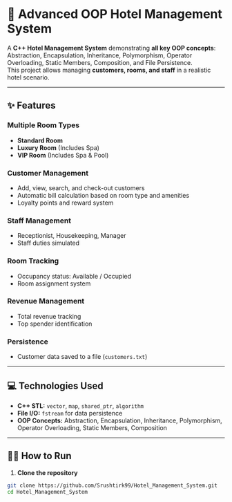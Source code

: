 # 🏨 Advanced OOP Hotel Management System

A **C++ Hotel Management System** demonstrating **all key OOP concepts**: Abstraction, Encapsulation, Inheritance, Polymorphism, Operator Overloading, Static Members, Composition, and File Persistence.  
This project allows managing **customers, rooms, and staff** in a realistic hotel scenario.

---

## ✨ Features

### Multiple Room Types
- **Standard Room**  
- **Luxury Room** (Includes Spa)  
- **VIP Room** (Includes Spa & Pool)

### Customer Management
- Add, view, search, and check-out customers  
- Automatic bill calculation based on room type and amenities  
- Loyalty points and reward system  

### Staff Management
- Receptionist, Housekeeping, Manager  
- Staff duties simulated  

### Room Tracking
- Occupancy status: Available / Occupied  
- Room assignment system  

### Revenue Management
- Total revenue tracking  
- Top spender identification  

### Persistence
- Customer data saved to a file (`customers.txt`)  

---

## 💻 Technologies Used
- **C++ STL:** `vector`, `map`, `shared_ptr`, `algorithm`  
- **File I/O:** `fstream` for data persistence  
- **OOP Concepts:** Abstraction, Encapsulation, Inheritance, Polymorphism, Operator Overloading, Static Members, Composition  

---

## 🏃‍♀️ How to Run

1. **Clone the repository**  
```bash
git clone https://github.com/Srushtirk99/Hotel_Management_System.git
cd Hotel_Management_System
